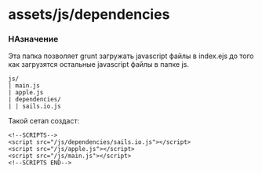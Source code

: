 # assets/js/dependencies
### НАзначение
Эта папка позволяет grunt загружать javascript файлы в index.ejs до того как загрузятся остальные javascript файлы в папке js.

    js/
    | main.js
    | apple.js
    | dependencies/
    | | sails.io.js

Такой сетап создаст:

    <!--SCRIPTS-->
    <script src="/js/dependencies/sails.io.js"></script>
    <script src="/js/apple.js"></script>
    <script src="/js/main.js"></script>
    <!--SCRIPTS END-->



<docmeta name="displayName" value="dependencies">

